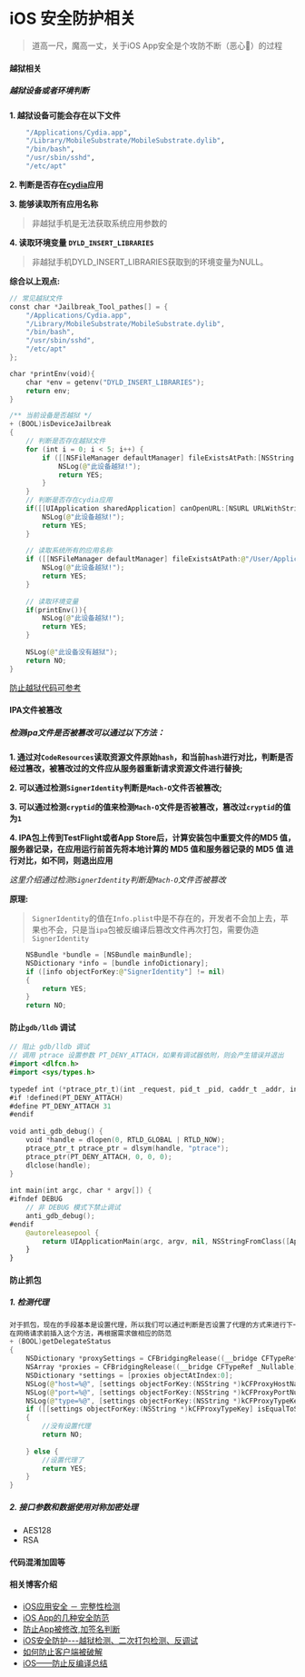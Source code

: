 # iOS 安全防护相关
> 道高一尺，魔高一丈，关于iOS App安全是个攻防不断（恶心🤢）的过程

#### 越狱相关
##### 越狱设备或者环境判断
**1. 越狱设备可能会存在以下文件**
```bash
    "/Applications/Cydia.app",
    "/Library/MobileSubstrate/MobileSubstrate.dylib",
    "/bin/bash",
    "/usr/sbin/sshd",
    "/etc/apt"
```
**2. 判断是否存在[cydia](https://cydia-app.com/)应用**

**3. 能够读取所有应用名称**
> 非越狱手机是无法获取系统应用参数的

**4. 读取环境变量 `DYLD_INSERT_LIBRARIES`**
> 非越狱手机DYLD_INSERT_LIBRARIES获取到的环境变量为NULL。

**综合以上观点:**
```swift
// 常见越狱文件
const char *Jailbreak_Tool_pathes[] = {
    "/Applications/Cydia.app",
    "/Library/MobileSubstrate/MobileSubstrate.dylib",
    "/bin/bash",
    "/usr/sbin/sshd",
    "/etc/apt"
};

char *printEnv(void){
    char *env = getenv("DYLD_INSERT_LIBRARIES");
    return env;
}

/** 当前设备是否越狱 */
+ (BOOL)isDeviceJailbreak
{
    // 判断是否存在越狱文件
    for (int i = 0; i < 5; i++) {
        if ([[NSFileManager defaultManager] fileExistsAtPath:[NSString stringWithUTF8String:Jailbreak_Tool_pathes[i]]]) {
            NSLog(@"此设备越狱!");
            return YES;
        }
    }
    // 判断是否存在cydia应用
    if([[UIApplication sharedApplication] canOpenURL:[NSURL URLWithString:@"cydia://package/com.example.package"]]){
        NSLog(@"此设备越狱!");
        return YES;
    }
    
    // 读取系统所有的应用名称
    if ([[NSFileManager defaultManager] fileExistsAtPath:@"/User/Applications/"]){
        NSLog(@"此设备越狱!");
        return YES;
    }
    
    // 读取环境变量
    if(printEnv()){
        NSLog(@"此设备越狱!");
        return YES;
    }
    
    NSLog(@"此设备没有越狱");
    return NO;
}
```
[防止越狱代码可参考](https://github.com/thii/DTTJailbreakDetection/blob/master/Sources/DTTJailbreakDetection/DTTJailbreakDetection.m)

#### IPA文件被篡改
##### 检测ipa文件是否被篡改可以通过以下方法：
 **1. 通过对`CodeResources`读取资源文件原始`hash`，和当前`hash`进行对比，判断是否经过篡改，被篡改过的文件应从服务器重新请求资源文件进行替换;**

**2. 可以通过检测`SignerIdentity`判断是`Mach-O`文件否被篡改;**

**3. 可以通过检测`cryptid`的值来检测`Mach-O`文件是否被篡改，篡改过`cryptid`的值为`1`**

**4. IPA包上传到TestFlight或者App Store后，计算安装包中重要文件的MD5 值，服务器记录，在应用运行前首先将本地计算的 MD5 值和服务器记录的 MD5 值 进行对比，如不同，则退出应用**

*这里介绍通过检测`SignerIdentity`判断是`Mach-O`文件否被篡改*

**原理:**

> `SignerIdentity`的值在`Info.plist`中是不存在的，开发者不会加上去，苹果也不会，只是当`ipa`包被反编译后篡改文件再次打包，需要伪造`SignerIdentity`

```swift
    NSBundle *bundle = [NSBundle mainBundle];
    NSDictionary *info = [bundle infoDictionary];
    if ([info objectForKey:@"SignerIdentity"] != nil)
    {
        return YES;
    }
    return NO;
```

#### 防止`gdb/lldb` 调试
```swift
// 阻止 gdb/lldb 调试
// 调用 ptrace 设置参数 PT_DENY_ATTACH，如果有调试器依附，则会产生错误并退出
#import <dlfcn.h>
#import <sys/types.h>
 
typedef int (*ptrace_ptr_t)(int _request, pid_t _pid, caddr_t _addr, int _data);
#if !defined(PT_DENY_ATTACH)
#define PT_DENY_ATTACH 31
#endif
 
void anti_gdb_debug() {
    void *handle = dlopen(0, RTLD_GLOBAL | RTLD_NOW);
    ptrace_ptr_t ptrace_ptr = dlsym(handle, "ptrace");
    ptrace_ptr(PT_DENY_ATTACH, 0, 0, 0);
    dlclose(handle);
}
 
int main(int argc, char * argv[]) {
#ifndef DEBUG
    // 非 DEBUG 模式下禁止调试
    anti_gdb_debug();
#endif
    @autoreleasepool {
        return UIApplicationMain(argc, argv, nil, NSStringFromClass([AppDelegate class]));
    }
}
```
#### 防止抓包
##### 1. 检测代理
```swift
对于抓包，现在的手段基本是设置代理，所以我们可以通过判断是否设置了代理的方式来进行下一步的防范。
在网络请求前插入这个方法，再根据需求做相应的防范
+ (BOOL)getDelegateStatus
{
    NSDictionary *proxySettings = CFBridgingRelease((__bridge CFTypeRef _Nullable)((__bridge NSDictionary *)CFNetworkCopySystemProxySettings()));
    NSArray *proxies = CFBridgingRelease((__bridge CFTypeRef _Nullable)((__bridge NSArray *)CFNetworkCopyProxiesForURL((__bridge CFURLRef)[NSURL URLWithString:@"http://www.google.com"], (__bridge CFDictionaryRef)proxySettings)));
    NSDictionary *settings = [proxies objectAtIndex:0];
    NSLog(@"host=%@", [settings objectForKey:(NSString *)kCFProxyHostNameKey]);
    NSLog(@"port=%@", [settings objectForKey:(NSString *)kCFProxyPortNumberKey]);
    NSLog(@"type=%@", [settings objectForKey:(NSString *)kCFProxyTypeKey]);
    if ([[settings objectForKey:(NSString *)kCFProxyTypeKey] isEqualToString:@"kCFProxyTypeNone"])
    {
        //没有设置代理
        return NO;
        
    } else {
        //设置代理了
        return YES;
    }
}
``` 
##### 2. 接口参数和数据使用对称加密处理
* AES128 
* RSA
  
#### 代码混淆加固等



#### 相关博客介绍

* [iOS应用安全 － 完整性检测](https://www.jianshu.com/p/f043b72db736)
* [iOS App的几种安全防范](https://www.cnblogs.com/tangyuanby2/p/11384481.html)
* [防止App被修改,加签名判断](https://makezl.github.io/2016/06/21/CodeSign/)
* [iOS安全防护---越狱检测、二次打包检测、反调试](https://blog.csdn.net/u013602835/article/details/86545106)
* [如何防止客户端被破解](https://tanqisen.github.io/blog/2014/06/06/how-to-prevent-app-crack/)
* [iOS——防止反编译总结](https://icocos.github.io/2017/10/26/iOS%E2%80%94%E2%80%94%E9%98%B2%E6%AD%A2%E5%8F%8D%E7%BC%96%E8%AF%91%E6%80%BB%E7%BB%93/)



